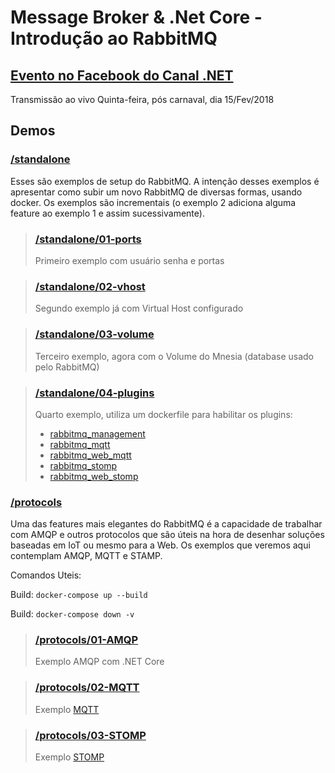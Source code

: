# Message Broker & .Net Core - Introdução ao RabbitMQ 

## [Evento no Facebook do Canal .NET](https://www.facebook.com/events/1689216434472736/)
 Transmissão ao vivo Quinta-feira, pós carnaval, dia 15/Fev/2018

## Demos

### [/standalone](https://github.com/luizcarlosfaria/CanalDotNet-MessageBroker/tree/master/standalone)
Esses são exemplos de setup do RabbitMQ. A intenção desses exemplos é apresentar como subir um novo RabbitMQ de diversas formas, usando docker. Os exemplos são incrementais (o exemplo 2 adiciona alguma feature ao exemplo 1 e assim sucessivamente).

> ### [/standalone/01-ports](https://github.com/luizcarlosfaria/CanalDotNet-MessageBroker/tree/master/standalone/01-ports)
> Primeiro exemplo com usuário senha e portas

> ### [/standalone/02-vhost](https://github.com/luizcarlosfaria/CanalDotNet-MessageBroker/tree/master/standalone/02-vhost)
> Segundo exemplo já com Virtual Host configurado

> ### [/standalone/03-volume](https://github.com/luizcarlosfaria/CanalDotNet-MessageBroker/tree/master/standalone/03-volume)
> Terceiro exemplo, agora com o Volume do Mnesia (database usado pelo RabbitMQ)

> ### [/standalone/04-plugins](https://github.com/luizcarlosfaria/CanalDotNet-MessageBroker/tree/master/standalone/04-plugins)
> Quarto exemplo, utiliza um dockerfile para habilitar os plugins:
> * [rabbitmq_management](https://www.rabbitmq.com/management.html)
> * [rabbitmq_mqtt](https://www.rabbitmq.com/mqtt.html)
> * [rabbitmq_web_mqtt](https://www.rabbitmq.com/web-mqtt.html)
> * [rabbitmq_stomp](https://www.rabbitmq.com/stomp.html)
> * [rabbitmq_web_stomp](https://www.rabbitmq.com/web-stomp.html)

### [/protocols](https://github.com/luizcarlosfaria/CanalDotNet-MessageBroker/tree/master/protocols)
Uma das features mais elegantes do RabbitMQ é a capacidade de trabalhar com AMQP e outros protocolos que são úteis na hora de desenhar soluções baseadas em IoT ou mesmo para a Web. Os exemplos que veremos aqui contemplam AMQP, MQTT e STAMP.

Comandos Uteis: 

Build: ```docker-compose up --build```

Build: `docker-compose down -v` 


> ### [/protocols/01-AMQP](https://github.com/luizcarlosfaria/CanalDotNet-MessageBroker/tree/master/protocols/01-AMQP)
> Exemplo AMQP com .NET Core

> ### [/protocols/02-MQTT](https://github.com/luizcarlosfaria/CanalDotNet-MessageBroker/tree/master/protocols/02-MQTT)
> Exemplo [MQTT](http://localhost:15670)

> ### [/protocols/03-STOMP](https://github.com/luizcarlosfaria/CanalDotNet-MessageBroker/tree/master/protocols/03-STOMP)
> Exemplo [STOMP](http://localhost:15670)
